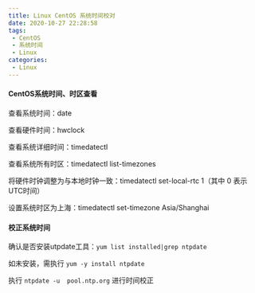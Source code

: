 ```yaml
---
title: Linux CentOS 系统时间校对
date: 2020-10-27 22:28:58
tags:
 - CentOS
 - 系统时间
 - Linux
categories:
 - Linux
---
```


#### CentOS系统时间、时区查看

查看系统时间：date

查看硬件时间：hwclock

查看系统详细时间：timedatectl

查看系统所有时区：timedatectl list-timezones

将硬件时钟调整为与本地时钟一致：timedatectl set-local-rtc 1（其中 0 表示UTC时间）

设置系统时区为上海：timedatectl set-timezone Asia/Shanghai

#### 校正系统时间

确认是否安装utpdate工具：`yum list installed|grep ntpdate`

如未安装，需执行 `yum -y install ntpdate` 

执行 `ntpdate -u  pool.ntp.org` 进行时间校正

